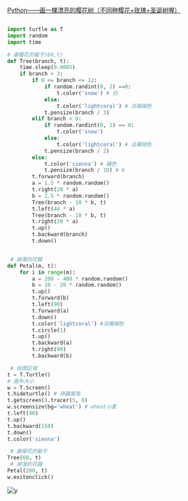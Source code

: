 

[Python——画一棵漂亮的樱花树（不同种樱花+玫瑰+圣诞树喔）](https://blog.csdn.net/weixin_43943977/article/details/102691392)

```py

import turtle as T
import random
import time

# 画樱花的躯干(60,t)
def Tree(branch, t):
    time.sleep(0.0005)
    if branch > 3:
        if 8 <= branch <= 12:
            if random.randint(0, 2) ==0:
                t.color('snow') # 白
            else:
                t.color('lightcoral') # 淡珊瑚色
            t.pensize(branch / 3)
        elif branch < 8:
            if random.randint(0, 1) == 0:
                t.color('snow')
            else:
                t.color('lightcoral') # 淡珊瑚色
            t.pensize(branch / 2)
        else:
            t.color('sienna') # 赭色
            t.pensize(branch / 10) # 6
        t.forward(branch)
        a = 1.5 * random.random()
        t.right(20 * a)
        b = 1.5 * random.random()
        Tree(branch - 10 * b, t)
        t.left(40 * a)
        Tree(branch - 10 * b, t)
        t.right(20 * a)
        t.up()
        t.backward(branch)
        t.down()


 # 掉落的花瓣
def Petal(m, t):
    for i in range(m):
        a = 200 - 400 * random.random()
        b = 10 - 20 * random.random()
        t.up()
        t.forward(b)
        t.left(90)
        t.forward(a)
        t.down()
        t.color('lightcoral') #淡珊瑚色
        t.circle(1)
        t.up()
        t.backward(a)
        t.right(90)
        t.backward(b)

 # 绘图区域
t = T.Turtle()
# 画布大小
w = T.Screen()
t.hideturtle() # 隐藏画笔
t.getscreen().tracer(5, 0)
w.screensize(bg='wheat') # wheat小麦
t.left(90)
t.up()
t.backward(150)
t.down()
t.color('sienna')

 # 画樱花的躯干
Tree(60, t)
 # 掉落的花瓣
Petal(200, t)
w.exitonclick()


```
![y](https://img-blog.csdnimg.cn/2019102221363546.png?x-oss-process=image/watermark,type_ZmFuZ3poZW5naGVpdGk,shadow_10,text_aHR0cHM6Ly9ibG9nLmNzZG4ubmV0L3dlaXhpbl80Mzk0Mzk3Nw==,size_16,color_FFFFFF,t_70)
